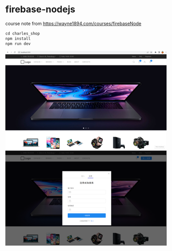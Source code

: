 # firebase-nodejs
course note from https://wayne1894.com/courses/firebaseNode

    cd charles_shop
    npm install
    npm run dev

![screenshot](charles_shop.png)
![screenshot](registration.png)